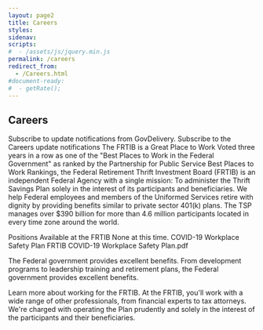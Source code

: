 ```yaml
---
layout: page2
title: Careers
styles:
sidenav:
scripts:
#  - /assets/js/jquery.min.js
permalink: /careers
redirect_from:
  - /Careers.html
#document-ready:
#  - getRate();
---
```


## Careers
Subscribe to update notifications from GovDelivery. Subscribe to the Careers update notifications
The FRTIB is a Great Place to Work
Voted three years in a row as one of the "Best Places to Work in the Federal Government" as ranked by the Partnership for Public Service Best Places to Work Rankings, the Federal Retirement Thrift Investment Board (FRTIB) is an independent Federal Agency with a single mission: To administer the Thrift Savings Plan solely in the interest of its participants and beneficiaries.  We help Federal employees and members of the Uniformed Services retire with dignity by providing benefits similar to private sector 401(k) plans. The TSP manages over $390 billion for more than 4.6 million participants located in every time zone around the world.

Positions Available at the FRTIB
None at this time.
COVID-19 Workplace Safety Plan
FRTIB COVID-19 Workplace Safety Plan.pdf

The Federal government provides excellent benefits.
From development programs to leadership training and retirement plans, the Federal government provides excellent benefits.

Learn more about working for the FRTIB.
At the FRTIB, you'll work with a wide range of other professionals, from financial experts to tax attorneys. We're charged with operating the Plan prudently and solely in the interest of the participants and their beneficiaries.

<!-- CONTENT END -->

